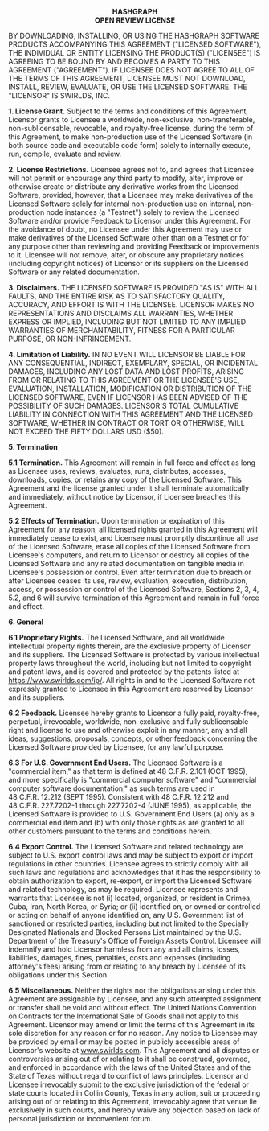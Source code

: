 <p align="center">
    <b>HASHGRAPH</b><br />
    <b>OPEN REVIEW LICENSE</b>
</p>

BY DOWNLOADING, INSTALLING, OR USING THE HASHGRAPH SOFTWARE PRODUCTS
ACCOMPANYING THIS AGREEMENT ("LICENSED SOFTWARE"), THE INDIVIDUAL OR
ENTITY LICENSING THE PRODUCT(S) ("LICENSEE") IS AGREEING TO BE BOUND BY
AND BECOMES A PARTY TO THIS AGREEMENT ("AGREEMENT"). IF LICENSEE DOES
NOT AGREE TO ALL OF THE TERMS OF THIS AGREEMENT, LICENSEE MUST NOT
DOWNLOAD, INSTALL, REVIEW, EVALUATE, OR USE THE LICENSED SOFTWARE. THE
"LICENSOR" IS SWIRLDS, INC.

**1. License Grant.** Subject to the terms and conditions
of this Agreement, Licensor grants to Licensee a worldwide,
non-exclusive, non-transferable, non-sublicensable, revocable, and
royalty-free license, during the term of this Agreement, to make
non-production use of the Licensed Software (in both source code and
executable code form) solely to internally execute, run, compile,
evaluate and review.

**2. License Restrictions.** Licensee agrees not to, and
agrees that Licensee will not permit or encourage any third party to
modify, alter, improve or otherwise create or distribute any derivative
works from the Licensed Software, provided, however, that a Licensee may
make derivatives of the Licensed Software solely for internal
non-production use on internal, non-production node instances (a
\"Testnet\") solely to review the Licensed Software and/or provide
Feedback to Licensor under this Agreement. For the avoidance of doubt,
no Licensee under this Agreement may use or make derivatives of the
Licensed Software other than on a Testnet or for any purpose other than
reviewing and providing Feedback or improvements to it. Licensee will
not remove, alter, or obscure any proprietary notices (including
copyright notices) of Licensor or its suppliers on the Licensed Software
or any related documentation.

**3. Disclaimers.** THE LICENSED SOFTWARE IS PROVIDED "AS
IS" WITH ALL FAULTS, AND THE ENTIRE RISK AS TO SATISFACTORY QUALITY,
ACCURACY, AND EFFORT IS WITH THE LICENSEE. LICENSOR MAKES NO
REPRESENTATIONS AND DISCLAIMS ALL WARRANTIES, WHETHER EXPRESS OR
IMPLIED, INCLUDING BUT NOT LIMITED TO ANY IMPLIED WARRANTIES OF
MERCHANTABILITY, FITNESS FOR A PARTICULAR PURPOSE, OR
NON-INFRINGEMENT.

**4. Limitation of Liability.** IN NO EVENT WILL LICENSOR BE LIABLE FOR
ANY CONSEQUENTIAL, INDIRECT, EXEMPLARY, SPECIAL, OR INCIDENTAL DAMAGES,
INCLUDING ANY LOST DATA AND LOST PROFITS, ARISING FROM OR RELATING TO
THIS AGREEMENT OR THE LICENSEE'S USE, EVALUATION, INSTALLATION,
MODIFICATION OR DISTRIBUTION OF THE LICENSED SOFTWARE, EVEN IF LICENSOR
HAS BEEN ADVISED OF THE POSSIBILITY OF SUCH DAMAGES. LICENSOR'S TOTAL
CUMULATIVE LIABILITY IN CONNECTION WITH THIS AGREEMENT AND THE LICENSED
SOFTWARE, WHETHER IN CONTRACT OR TORT OR OTHERWISE, WILL NOT EXCEED THE
FIFTY DOLLARS USD (\$50).

**5. Termination**

**5.1 Termination.** This Agreement will remain in full force and effect
as long as Licensee uses, reviews, evaluates, runs, distributes,
accesses, downloads, copies, or retains any copy of the Licensed
Software. This Agreement and the license granted under it shall
terminate automatically and immediately, without notice by Licensor, if
Licensee breaches this Agreement.

**5.2 Effects of Termination.** Upon termination or expiration of this
Agreement for any reason, all licensed rights granted in this Agreement
will immediately cease to exist, and Licensee must promptly discontinue
all use of the Licensed Software, erase all copies of the Licensed
Software from Licensee's computers, and return to Licensor or destroy
all copies of the Licensed Software and any related documentation on
tangible media in Licensee's possession or control. Even after
termination due to breach or after Licensee ceases its use, review,
evaluation, execution, distribution, access, or possession or control of
the Licensed Software, Sections 2, 3, 4, 5.2, and 6 will survive
termination of this Agreement and remain in full force and effect.

**6. General**

**6.1 Proprietary Rights.** The Licensed
Software, and all worldwide intellectual property rights therein, are
the exclusive property of Licensor and its suppliers. The Licensed
Software is protected by various intellectual property laws throughout
the world, including but not limited to copyright and patent laws, and
is covered and protected by the patents listed at
https://www.swirlds.com/ip/. All rights in and to the Licensed Software
not expressly granted to Licensee in this Agreement are reserved by
Licensor and its suppliers.

**6.2 Feedback.** Licensee hereby grants to Licensor a fully paid,
royalty-free, perpetual, irrevocable, worldwide, non-exclusive and fully
sublicensable right and license to use and otherwise exploit in any
manner, any and all ideas, suggestions, proposals, concepts, or other
feedback concerning the Licensed Software provided by Licensee, for any
lawful purpose.

**6.3 For U.S. Government End Users.** The Licensed Software is a
"commercial item," as that term is defined at 48 C.F.R. 2.101
(OCT 1995), and more specifically is "commercial computer software" and
"commercial computer software documentation," as such terms are used in
48 C.F.R. 12.212 (SEPT 1995). Consistent with 48 C.F.R. 12.212 and
48 C.F.R. 227.7202-1 through 227.7202-4 (JUNE 1995), as applicable, the
Licensed Software is provided to U.S. Government End Users (a) only as a
commercial end item and (b) with only those rights as are granted to all
other customers pursuant to the terms and conditions herein.

**6.4 Export Control.** The Licensed Software and related technology are
subject to U.S. export control laws and may be subject to export or
import regulations in other countries. Licensee agrees to strictly
comply with all such laws and regulations and acknowledges that it has
the responsibility to obtain authorization to export, re-export, or
import the Licensed Software and related technology, as may be required.
Licensee represents and warrants that Licensee is not (i) located,
organized, or resident in Crimea, Cuba, Iran, North Korea, or Syria; or
(ii) identified on, or owned or controlled or acting on behalf of anyone
identified on, any U.S. Government list of sanctioned or restricted
parties, including but not limited to the Specially Designated Nationals
and Blocked Persons List maintained by the U.S. Department of the
Treasury's Office of Foreign Assets Control. Licensee will indemnify and
hold Licensor harmless from any and all claims, losses, liabilities,
damages, fines, penalties, costs and expenses (including attorney's
fees) arising from or relating to any breach by Licensee of its
obligations under this Section.

**6.5 Miscellaneous.** Neither the rights nor the obligations arising
under this Agreement are assignable by Licensee, and any such attempted
assignment or transfer shall be void and without effect. The United
Nations Convention on Contracts for the International Sale of Goods
shall not apply to this Agreement. Licensor may amend or limit the terms
of this Agreement in its sole discretion for any reason or for no
reason. Any notice to Licensee may be provided by email or may be posted
in publicly accessible areas of Licensor's website at www.swirlds.com.
This Agreement and all disputes or controversies arising out of or
relating to it shall be construed, governed, and enforced in accordance
with the laws of the United States and of the State of Texas without
regard to conflict of laws principles. Licensor and Licensee irrevocably
submit to the exclusive jurisdiction of the federal or state courts
located in Collin County, Texas in any action, suit or proceeding
arising out of or relating to this Agreement, irrevocably agree that
venue lie exclusively in such courts, and hereby waive any objection
based on lack of personal jurisdiction or inconvenient forum.
